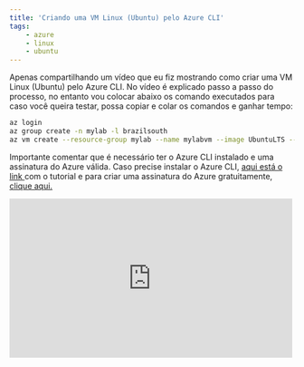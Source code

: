 ```yaml
---
title: 'Criando uma VM Linux (Ubuntu) pelo Azure CLI'
tags:
    - azure
    - linux
    - ubuntu
---
```


Apenas compartilhando um vídeo que eu fiz mostrando como criar uma VM Linux (Ubuntu) pelo Azure CLI. No vídeo é explicado passo a passo do processo, no entanto vou colocar abaixo os comando executados para caso você queira testar, possa copiar e colar os comandos e ganhar tempo:

```bash
az login
az group create -n mylab -l brazilsouth
az vm create --resource-group mylab --name mylabvm --image UbuntuLTS --generate-ssh-keys
```

Importante comentar que é necessário ter o Azure CLI instalado e uma assinatura do Azure válida. Caso precise instalar o Azure CLI, [aqui está o link ](https://docs.microsoft.com/pt-br/cli/azure/install-azure-cli)com o tutorial e para criar uma assinatura do Azure gratuitamente, [clique aqui.](https://azure.microsoft.com/pt-br/free/)

<iframe allow="autoplay; encrypted-media" allowfullscreen="" frameborder="0" height="281" loading="lazy" src="https://www.youtube.com/embed/yI5yh5ddtho?feature=oembed" width="500"></iframe>
